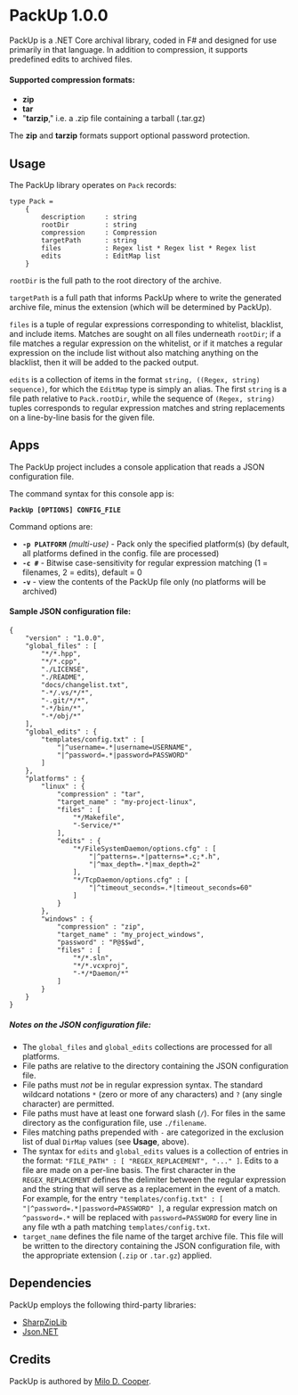 # PackUp 1.0.0
PackUp is a .NET Core archival library, coded in F# and designed for use primarily in that language.  In addition to compression, it supports predefined edits to archived files.

#### Supported compression formats:
- **zip**
- **tar**
- "**tarzip**," i.e. a .zip file containing a tarball (.tar.gz)

The **zip** and **tarzip** formats support optional password protection.

## Usage
The PackUp library operates on `Pack` records:
```
type Pack =
    {
        description     : string
        rootDir         : string
        compression     : Compression
        targetPath      : string
        files           : Regex list * Regex list * Regex list
        edits           : EditMap list
    }
```
`rootDir` is the full path to the root directory of the archive.

`targetPath` is a full path that informs PackUp where to write the generated archive file, minus the extension (which will be determined by PackUp).

`files` is a tuple of regular expressions corresponding to whitelist, blacklist, and include items.  Matches are sought on all files underneath `rootDir`; if a file matches a regular expression on the whitelist, or if it matches a regular expression on the include list without also matching anything on the blacklist, then it will be added to the packed output.

`edits` is a collection of items in the format `string, ((Regex, string) sequence)`, for which the `EditMap` type is simply an alias.  The first `string` is a file path relative to `Pack.rootDir`, while the sequence of `(Regex, string)` tuples corresponds to regular expression matches and string replacements on a line-by-line basis for the given file.

## Apps
The PackUp project includes a console application that reads a JSON configuration file.

The command syntax for this console app is:

**`PackUp [OPTIONS] CONFIG_FILE`**

Command options are:

- **`-p PLATFORM`** _(multi-use)_ - Pack only the specified platform(s) (by default, all platforms defined in the config. file are processed)
- **`-c #`** - Bitwise case-sensitivity for regular expression matching (1 = filenames, 2 = edits), default = 0
- **`-v`** - view the contents of the PackUp file only (no platforms will be archived)

#### Sample JSON configuration file:
```
{
	"version" : "1.0.0",
	"global_files" : [
		"*/*.hpp",
		"*/*.cpp",
		"./LICENSE",
		"./README",
		"docs/changelist.txt",
		"-*/.vs/*/*",
		"-.git/*/*",
		"-*/bin/*",
		"-*/obj/*"
	],
	"global_edits" : {
		"templates/config.txt" : [
			"|^username=.*|username=USERNAME",
			"|^password=.*|password=PASSWORD"
		]
	},
	"platforms" : {
		"linux" : {
			"compression" : "tar",
			"target_name" : "my-project-linux",
			"files" : [
				"*/Makefile",
				"-Service/*"
			],
			"edits" : {
				"*/FileSystemDaemon/options.cfg" : [
					"|^patterns=.*|patterns=*.c;*.h",
					"|^max_depth=.*|max_depth=2"
				],
				"*/TcpDaemon/options.cfg" : [
					"|^timeout_seconds=.*|timeout_seconds=60"
				]
			}
		},
		"windows" : {
			"compression" : "zip",
			"target_name" : "my_project_windows",
			"password" : "P@$$wd",
			"files" : [
				"*/*.sln",
				"*/*.vcxproj",
				"-*/*Daemon/*"
			]
		}
	}
}
```
##### Notes on the JSON configuration file:
- The `global_files` and `global_edits` collections are processed for all platforms.
- File paths are relative to the directory containing the JSON configuration file.
- File paths must _not_ be in regular expression syntax.  The standard wildcard notations `*` (zero or more of any characters) and `?` (any single character) are permitted.
- File paths must have at least one forward slash (`/`).  For files in the same directory as the configuration file, use `./filename`.
- Files matching paths prepended with `-` are categorized in the exclusion list of dual `DirMap` values (see **Usage**, above).
- The syntax for `edits` and `global_edits` values is a collection of entries in the format: `"FILE_PATH" : [ "REGEX_REPLACEMENT", "..." ]`. Edits to a file are made on a per-line basis.  The first character in the `REGEX_REPLACEMENT` defines the delimiter between the regular expression and the string that will serve as a replacement in the event of a match. For example, for the  entry `"templates/config.txt" : [ "|^password=.*|password=PASSWORD" ]`, a regular expression match on `^password=.*` will be replaced with `password=PASSWORD` for every line in any file wth a path matching `templates/config.txt`.
- `target_name` defines the file name of the target archive file.  This file will be written to the directory containing the JSON configuration file, with the appropriate extension (`.zip` or `.tar.gz`) applied.

## Dependencies
PackUp employs the following third-party libraries:

- [SharpZipLib](https://github.com/PingmanTools/SharpZipLib)
- [Json.NET](https://www.newtonsoft.com/json)

## Credits
PackUp is authored by [Milo D. Cooper](https://www.miloonline.net).
